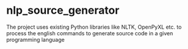 # nlp_source_generator
The project uses existing Python libraries like NLTK, OpenPyXL etc. to process the english commands to generate source code in a given programming language 
